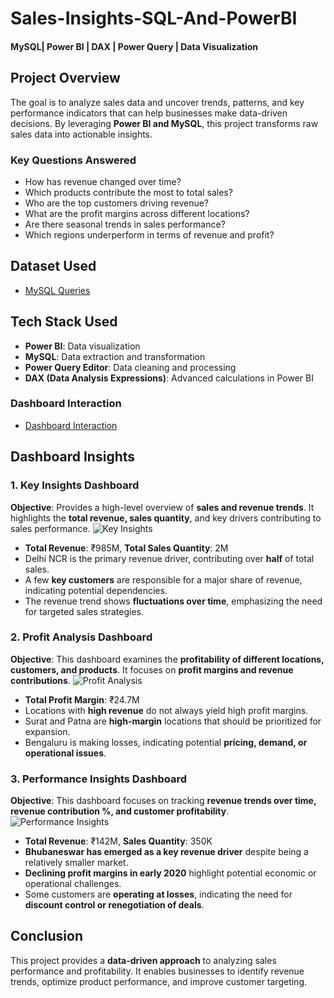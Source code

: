 # Sales-Insights-SQL-And-PowerBI
#### MySQL| Power BI | DAX | Power Query | Data Visualization
## Project Overview
The goal is to analyze sales data and uncover trends, patterns, and key performance indicators that can help businesses make data-driven decisions. By leveraging **Power BI and MySQL**, this project transforms raw sales data into actionable insights.
### Key Questions Answered
- How has revenue changed over time?
- Which products contribute the most to total sales?
- Who are the top customers driving revenue?
- What are the profit margins across different locations?
- Are there seasonal trends in sales performance?
- Which regions underperform in terms of revenue and profit?
## Dataset Used
- <a href="https://github.com/akhilanm123/Sales-Insights-SQL-And-PowerBI/blob/main/db_dump%20(1).sql">MySQL Queries</a>
## Tech Stack Used
- **Power BI**: Data visualization
- **MySQL**: Data extraction and transformation
- **Power Query Editor**: Data cleaning and processing
- **DAX (Data Analysis Expressions)**: Advanced calculations in Power BI
### Dashboard Interaction
- <a href="https://github.com/akhilanm123/Sales-Insights-SQL-And-PowerBI/blob/main/Sales%20Insights.pbix">Dashboard Interaction</a>
## Dashboard Insights
### 1. Key Insights Dashboard
**Objective**:  Provides a high-level overview of **sales and revenue trends**. It highlights the **total revenue, sales quantity**, and key drivers contributing to sales performance.
![Key Insights](https://github.com/user-attachments/assets/75804912-87e8-45a7-a070-dd248898b3df)
- **Total Revenue**: ₹985M, **Total Sales Quantity**: 2M
- Delhi NCR is the primary revenue driver, contributing over **half** of total sales.
- A few **key customers** are responsible for a major share of revenue, indicating potential dependencies.
- The revenue trend shows **fluctuations over time**, emphasizing the need for targeted sales strategies.
### 2. Profit Analysis Dashboard
**Objective**: This dashboard examines the **profitability of different locations, customers, and products**. It focuses on **profit margins and revenue contributions**.
![Profit Analysis](https://github.com/user-attachments/assets/2fc4fb5e-74c4-402a-9d47-61a01a1b367a)
- **Total Profit Margin**: ₹24.7M
- Locations with **high revenue** do not always yield high profit margins.
- Surat and Patna are **high-margin** locations that should be prioritized for expansion.
- Bengaluru is making losses, indicating potential **pricing, demand, or operational issues**.
### 3. Performance Insights Dashboard
**Objective**: This dashboard focuses on tracking **revenue trends over time, revenue contribution %, and customer profitability**.
![Performance Insights](https://github.com/user-attachments/assets/c49ffc46-0dbd-498d-b730-4ee27789fc2f)
- **Total Revenue**: ₹142M, **Sales Quantity**: 350K
- **Bhubaneswar has emerged as a key revenue driver** despite being a relatively smaller market.
- **Declining profit margins in early 2020** highlight potential economic or operational challenges.
- Some customers are **operating at losses**, indicating the need for **discount control or renegotiation of deals**.
## Conclusion
This project provides a **data-driven approach** to analyzing sales performance and profitability. It enables businesses to identify revenue trends, optimize product performance, and improve customer targeting.


